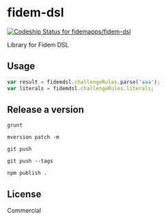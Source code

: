 # fidem-dsl

[ ![Codeship Status for fidemapps/fidem-dsl](https://codeship.com/projects/a18adc90-061b-0133-c43a-12a4c431c178/status?branch=master)](https://codeship.com/projects/89623)

Library for Fidem DSL

## Usage

```javascript
var result = fidemdsl.challengeRules.parse('aaa');
var literals = fidemdsl.challengeRules.literals;
```

## Release a version

```
grunt
```

```
mversion patch -m
```

```
git push
```

```
git push --tags
```

```
npm publish .
```

## License

Commercial
